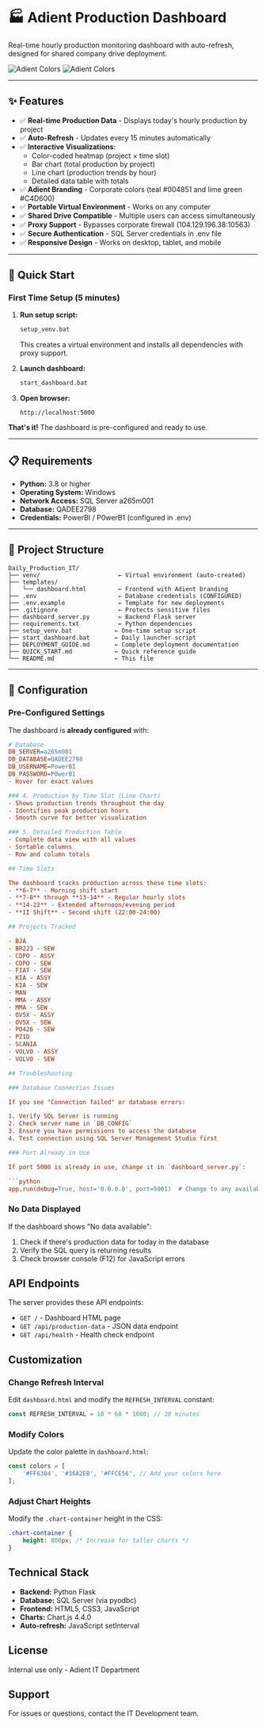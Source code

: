 # 🏭 Adient Production Dashboard

Real-time hourly production monitoring dashboard with auto-refresh, designed for shared company drive deployment.

![Adient Colors](https://img.shields.io/badge/Teal-%23004851-004851?style=flat-square) ![Adient Colors](https://img.shields.io/badge/Lime-%23C4D600-C4D600?style=flat-square)

---

## ✨ Features

- ✅ **Real-time Production Data** - Displays today's hourly production by project
- ✅ **Auto-Refresh** - Updates every 15 minutes automatically
- ✅ **Interactive Visualizations**:
  - Color-coded heatmap (project × time slot)
  - Bar chart (total production by project)
  - Line chart (production trends by hour)
  - Detailed data table with totals
- ✅ **Adient Branding** - Corporate colors (teal #004851 and lime green #C4D600)
- ✅ **Portable Virtual Environment** - Works on any computer
- ✅ **Shared Drive Compatible** - Multiple users can access simultaneously
- ✅ **Proxy Support** - Bypasses corporate firewall (104.129.196.38:10563)
- ✅ **Secure Authentication** - SQL Server credentials in .env file
- ✅ **Responsive Design** - Works on desktop, tablet, and mobile

---

## 🚀 Quick Start

### First Time Setup (5 minutes)

1. **Run setup script:**
   ```cmd
   setup_venv.bat
   ```
   This creates a virtual environment and installs all dependencies with proxy support.

2. **Launch dashboard:**
   ```cmd
   start_dashboard.bat
   ```

3. **Open browser:**
   ```
   http://localhost:5000
   ```

**That's it!** The dashboard is pre-configured and ready to use.

---

## 📋 Requirements

- **Python:** 3.8 or higher
- **Operating System:** Windows
- **Network Access:** SQL Server a265m001
- **Database:** QADEE2798
- **Credentials:** PowerBI / P0werB1 (configured in .env)

---

## 📁 Project Structure

```
Daily_Production_IT/
├── venv/                      ← Virtual environment (auto-created)
├── templates/
│   └── dashboard.html         ← Frontend with Adient branding
├── .env                       ← Database credentials (CONFIGURED)
├── .env.example               ← Template for new deployments
├── .gitignore                 ← Protects sensitive files
├── dashboard_server.py        ← Backend Flask server
├── requirements.txt           ← Python dependencies
├── setup_venv.bat            ← One-time setup script
├── start_dashboard.bat       ← Daily launcher script
├── DEPLOYMENT_GUIDE.md       ← Complete deployment documentation
├── QUICK_START.md            ← Quick reference guide
└── README.md                 ← This file
```

---

## 🔧 Configuration

### Pre-Configured Settings

The dashboard is **already configured** with:

```ini
# Database
DB_SERVER=a265m001
DB_DATABASE=QADEE2798
DB_USERNAME=PowerBI
DB_PASSWORD=P0werB1
- Hover for exact values

### 4. Production by Time Slot (Line Chart)
- Shows production trends throughout the day
- Identifies peak production hours
- Smooth curve for better visualization

### 5. Detailed Production Table
- Complete data view with all values
- Sortable columns
- Row and column totals

## Time Slots

The dashboard tracks production across these time slots:
- **6-7** - Morning shift start
- **7-8** through **13-14** - Regular hourly slots
- **14-22** - Extended afternoon/evening period
- **II Shift** - Second shift (22:00-24:00)

## Projects Tracked

- BJA
- BR223 - SEW
- CDPO - ASSY
- CDPO - SEW
- FIAT - SEW
- KIA - ASSY
- KIA - SEW
- MAN
- MMA - ASSY
- MMA - SEW
- OV5X - ASSY
- OV5X - SEW
- PO426 - SEW
- PZ1D
- SCANIA
- VOLVO - ASSY
- VOLVO - SEW

## Troubleshooting

### Database Connection Issues

If you see "Connection failed" or database errors:

1. Verify SQL Server is running
2. Check server name in `DB_CONFIG`
3. Ensure you have permissions to access the database
4. Test connection using SQL Server Management Studio first

### Port Already in Use

If port 5000 is already in use, change it in `dashboard_server.py`:

```python
app.run(debug=True, host='0.0.0.0', port=5001)  # Change to any available port
```

### No Data Displayed

If the dashboard shows "No data available":

1. Check if there's production data for today in the database
2. Verify the SQL query is returning results
3. Check browser console (F12) for JavaScript errors

## API Endpoints

The server provides these API endpoints:

- `GET /` - Dashboard HTML page
- `GET /api/production-data` - JSON data endpoint
- `GET /api/health` - Health check endpoint

## Customization

### Change Refresh Interval

Edit `dashboard.html` and modify the `REFRESH_INTERVAL` constant:

```javascript
const REFRESH_INTERVAL = 10 * 60 * 1000; // 10 minutes
```

### Modify Colors

Update the color palette in `dashboard.html`:

```javascript
const colors = [
    '#FF6384', '#36A2EB', '#FFCE56', // Add your colors here
];
```

### Adjust Chart Heights

Modify the `.chart-container` height in the CSS:

```css
.chart-container {
    height: 800px; /* Increase for taller charts */
}
```

## Technical Stack

- **Backend:** Python Flask
- **Database:** SQL Server (via pyodbc)
- **Frontend:** HTML5, CSS3, JavaScript
- **Charts:** Chart.js 4.4.0
- **Auto-refresh:** JavaScript setInterval

## License

Internal use only - Adient IT Department

## Support

For issues or questions, contact the IT Development team.
